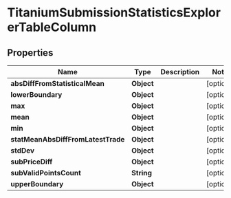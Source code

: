

# TitaniumSubmissionStatisticsExplorerTableColumn


## Properties

| Name | Type | Description | Notes |
|------------ | ------------- | ------------- | -------------|
|**absDiffFromStatisticalMean** | **Object** |  |  [optional] |
|**lowerBoundary** | **Object** |  |  [optional] |
|**max** | **Object** |  |  [optional] |
|**mean** | **Object** |  |  [optional] |
|**min** | **Object** |  |  [optional] |
|**statMeanAbsDiffFromLatestTrade** | **Object** |  |  [optional] |
|**stdDev** | **Object** |  |  [optional] |
|**subPriceDiff** | **Object** |  |  [optional] |
|**subValidPointsCount** | **String** |  |  [optional] |
|**upperBoundary** | **Object** |  |  [optional] |



